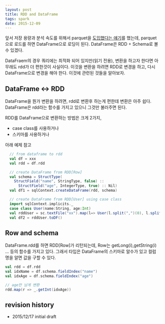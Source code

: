 ```yaml
---
layout: post
title: RDD and DataFrame
tags: spark
date: 2015-12-09
---
```



앞서 저장 용량과 분석 속도를 위해서 parquet을 [도입했다는 얘기](http://nberserk.github.io/2015/12/09/parquet/)를 했는데, parquet 으로 로드를 하면 DataFrame으로 로딩이 된다. DataFrame은 RDD + Schema로 볼 수 있겠다.

DataFraem의 경우 쿼리에는 최적화 되어 있지만(읽기 전용), 변환을 하고자 한다면 아무래도 rdd가 더 편한것이 사실이다. 이것을 변환을 하려면 RDD로 변경을 하고, 다시 DataFrame으로 변경을 해야 한다. 이것에 관련된 것들을 알아보자.

## DataFrame <-> RDD
DataFrame을 뭔가 변환을 하려면, rdd로 변환후 하는게 편한데 변환은 아주 쉽다. DataFrame은 rdd라는 함수를 가지고 있으니 그것만 불러주면 된다.

RDD를 DataFrame으로 변환하는 방법은 크게 2가지,
- case class를 사용하거나
- 스키마를 사용하거나

아래 예제 참고

```scala
  // from dataframe to rdd
  val df = xxx
  val rdd = df.rdd

  // create DataFrame from RDD[Row]
  val schema = StructType(
    StructField("name", StringType, false) ::
      StructField("age", IntegerType, true) :: Nil)
  val df1 = sqlContext.createDataFrame(rdd, schema)

  // create DataFrame from RDD[User] using case class
  import sqlContext.implicits._
  case class User(name:String, age:Int)
  val rddUser = sc.textFile("xx").map(l=> User(l.split(",")(0), l.split(",")(1)))
  val df2 = rddUser.toDF()
```

## Row and schema
DataFrame.rdd를 하면 RDD[Row]가 리턴되는데, Row는 getLong(i),getString(i) ... 등의 함수를 가지고 있다. 그래서 타입은 DataFrame의 스키마로 알수가 있고 컬럼 명을 알면 값을 구할 수 있다.

```scala
val rdd = df.rdd
val idxName = df.schema.fieldIndex("name")
val idxAge = df.schema.fieldIndex("age")

// age만 남게 변환
rdd.map(r => _.getInt(idxAge))
```

## revision history
- 2015/12/17 initial draft


